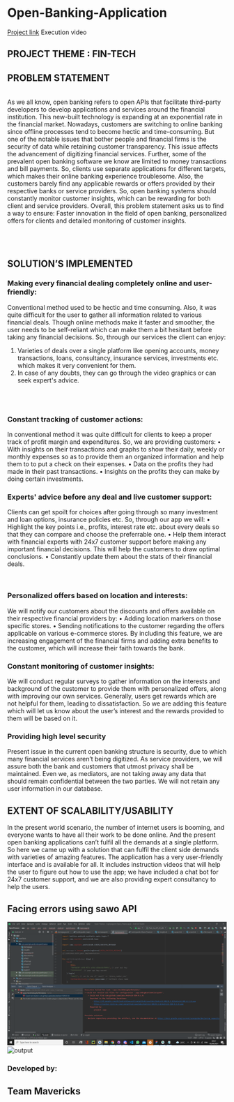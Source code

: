 # Open-Banking-Application

 <a href="https://youtu.be/5wrcifu4faA">Project link</a>  Execution video

## PROJECT THEME : FIN-TECH

## PROBLEM STATEMENT
</br>
As we all know, open banking refers to open APIs that facilitate third-party developers to develop applications and services around the financial institution. This new-built technology is expanding at an exponential rate in the financial market. Nowadays, customers are switching to online banking since offline processes tend to become hectic and time-consuming. But one of the notable issues that bother people and financial firms is the security of data while retaining customer transparency. This issue affects the advancement of digitizing financial services.
Further, some of the prevalent open banking software we know are limited to money transactions and bill payments. So, clients use separate applications for different targets, which makes their online banking experience troublesome. Also, the customers barely find any applicable rewards or offers provided by their respective banks or service providers. So, open banking systems should constantly monitor customer insights, which can be rewarding for both client and service providers.
Overall, this problem statement asks us to find a way to ensure: Faster innovation in the field of open banking, personalized offers for clients and detailed monitoring of customer insights.

</br></br>



## SOLUTION’S IMPLEMENTED  </br>
### Making every financial dealing completely online and user-friendly:

Conventional method used to be hectic and time consuming. Also, it was quite difficult for the user to gather all information related to various financial deals. Though online methods make it faster and smoother, the user needs to be self-reliant which can make them a bit hesitant before taking any financial decisions.
So, through our services the client can enjoy:
1.	Varieties of deals over a single platform like opening accounts, money transactions, loans, consultancy, insurance services, investments etc. which makes it very convenient for them.
2.	 In case of any doubts, they can go through the video graphics or  can seek expert's advice.

</br></br>

### Constant tracking of customer actions:
In conventional method it was quite difficult for clients to keep a proper track of profit margin and expenditures.
So, we are providing customers:
•	With insights on their transactions and graphs to show their daily, weekly or monthly expenses so as to provide them an organized information and help them to to put a check on their expenses.
•	Data on the profits they had made in their past transactions. 
•	Insights on the profits they can make by doing certain investments.
</br>

### Experts' advice before any deal and live customer support:
Clients can get spoilt for choices after going through so many investment and loan options, insurance policies etc. So, through our app we will:
•	Highlight the key points i.e., profits, interest rate etc. about every deals so that they can compare and choose the preferrable one.
•	Help them interact with financial experts with 24x7 customer support before making any important financial decisions. This will help the customers to draw optimal conclusions.
•	Constantly update them about the stats of their financial deals.


</br>

### Personalized offers based on location and interests:
We will notify our customers about the discounts and offers available on their respective financial providers by:
•	Adding location markers on those specific stores. 
•	Sending notifications to the customer regarding the offers applicable on various e-commerce stores.
By including this feature, we are increasing engagement of the financial firms and adding extra benefits to the customer, which will increase their faith towards the bank.
</br>

### Constant monitoring of customer insights:

We will conduct regular surveys to gather information on the interests and background of the customer to provide them with personalized offers, along with improving our own services.
Generally, users get rewards which are not helpful for them, leading to dissatisfaction. So we are adding this feature which will let us know about the user’s interest and the rewards provided to them will be based on it.


### Providing high level security
Present issue in the current open banking structure is security, due to which many financial services aren’t being digitized.
As service providers, we will assure both the bank and customers that utmost privacy shall be maintained. Even we, as mediators, are not taking away any data that should remain confidential between the two parties. We will not retain any user information in our database.


## EXTENT OF SCALABILITY/USABILITY

In the present world scenario, the number of internet users is booming, and everyone wants to have all their work to be done online. And the present open banking applications can’t fulfil all the demands at a single platform. 
So here we came up with a solution that can fulfil the client side demands with varieties of amazing features. The application has a very user-friendly interface and is available for all. It includes instruction videos that will help the user to figure out how to use the app; we have included a chat bot for 24x7 customer support, and we are also providing expert consultancy to help the users.




## Facing errors using sawo API

<img alt="output"  src="output1.png" />
<img alt="output"  src="output2.png" />






### Developed by:

## Team Mavericks
